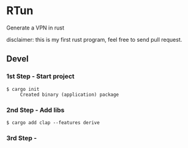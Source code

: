 # RTun

Generate a VPN in rust 

disclaimer: this is my first rust program, feel free to send pull request.  

## Devel

### 1st Step - Start project

``` 
$ cargo init
     Created binary (application) package
```

### 2nd Step - Add libs
```
$ cargo add clap --features derive
```

### 3rd Step - 

